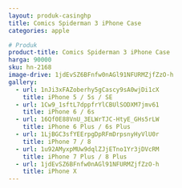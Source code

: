 ```yaml
---
layout: produk-casinghp
title: Comics Spiderman 3 iPhone Case
categories: apple

# Produk
product-title: Comics Spiderman 3 iPhone Case
harga: 90000
sku: hn-2168
image-drive: 1jdEvSZ6BFnfw0nAGl91NFURMZjfZzO-h
gallery:
  - url: 1nJi3xFAZoberhy5gCascy9sA0wjDi1cX
    title: iPhone 5 / 5s / SE
  - url: 1Cw9_1sftL7dppfrYlCBUlSODXM7jmv61
    title: iPhone 6 / 6s
  - url: 16Qf0E88VnU_3ELWrTJC-HtyE_GHs5rLW
    title: iPhone 6 Plus / 6s Plus
  - url: 1LjBGC3sfYEErpgDpRFmDrpsnyHyVlU0r
    title: iPhone 7 / 8
  - url: 1u92AMyxpMUw9dqlZJjETno1Yr3jDVcRM
    title: iPhone 7 Plus / 8 Plus
  - url: 1jdEvSZ6BFnfw0nAGl91NFURMZjfZzO-h
    title: iPhone X
---
```

